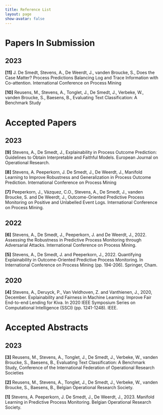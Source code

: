 ```yaml
---
title: Reference List
layout: page
show-avatar: false
---
```


# Papers In Submission

## 2023 

**[11]** J. De Smedt, Stevens, A., De Weerdt, J., vanden Broucke, S., Does the Case Matter? Process Predictions Balancing Log and Trace Information with Co-attention. International Conference on Process Mining

**[10]** Reusens, M., Stevens, A., Tonglet, J., De Smedt, J., Verbeke, W., vanden Broucke, S., Baesens, B., Evaluating Text Classification: A Benchmark Study

# Accepted Papers

## 2023

**[9]** Stevens, A., De Smedt, J., Explainability in Process Outcome Prediction: Guidelines to Obtain Interpretable and Faithful Models. European Journal on Operational Research.

**[8]** Stevens, A. Peeperkorn, J. De Smedt, J., De Weerdt, J., Manifold Learning to Improve Robustness and Generalization in Process Outcome Prediction. International Conference on Process Mining

**[7]** Peeperkorn, J., Vázquez, C.O., Stevens, A., De Smedt, J., vanden Broucke, S. and De Weerdt, J., Outcome-Oriented Predictive Process Monitoring on Positive and Unlabelled Event Logs. International Conference on Process Mining.

## 2022

**[6]** Stevens, A., De Smedt, J., Peeperkorn, J. and De Weerdt, J., 2022. Assessing the Robustness in Predictive Process Monitoring through Adversarial Attacks. International Conference on Process Mining.

**[5]** Stevens, A., De Smedt, J. and Peeperkorn, J., 2022. Quantifying Explainability in Outcome-Oriented Predictive Process Monitoring. In International Conference on Process Mining (pp. 194-206). Springer, Cham.

## 2020 

**[4]** Stevens, A., Deruyck, P., Van Veldhoven, Z. and Vanthienen, J., 2020, December. Explainability and Fairness in Machine Learning: Improve Fair End-to-end Lending for Kiva. In 2020 IEEE Symposium Series on Computational Intelligence (SSCI) (pp. 1241-1248). IEEE.


# Accepted Abstracts

## 2023

**[3]** Reusens, M., Stevens, A., Tonglet, J., De Smedt, J., Verbeke, W., vanden Broucke, S., Baesens, B., Evaluating Text Classification: A Benchmark Study, Conference of the International Federation of
Operational Research Societies

**[2]** Reusens, M., Stevens, A., Tonglet, J., De Smedt, J., Verbeke, W., vanden Broucke, S., Baesens, B., Belgian Operational Research Society.

**[1]**  Stevens, A. Peeperkorn, J. De Smedt, J., De Weerdt, J., 2023. Manifold Learning in Predictive Process Monitoring. Belgian Operational Research Society.


